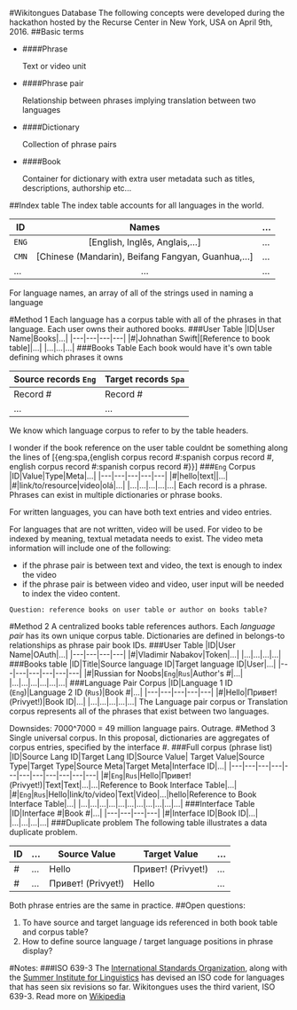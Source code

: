 #Wikitongues Database
The following concepts were developed during the hackathon hosted by the Recurse Center in New York, USA on April 9th, 2016.
##Basic terms
* ####Phrase

   Text or video unit
* ####Phrase pair

   Relationship between phrases implying translation between two languages
* ####Dictionary

   Collection of phrase pairs
* ####Book

   Container for dictionary with extra user metadata such as titles, descriptions, authorship etc...

##Index table
The index table accounts for all languages in the world.

|ID|Names|…|
|---|:---:|---|
|`ENG`|[English, Inglês, Anglais,…]|…|
|`CMN`|[Chinese (Mandarin), Beifang Fangyan, Guanhua,…]|…|
|…|…|…|
For language names, an array of all of the strings used in naming a language

#Method 1
Each language has a corpus table with all of the phrases in that language. Each user owns their authored books.
###User Table
|ID|User Name|Books|…|
|---|---|---|---|
|#|Johnathan Swift|[Reference to book table]|…|
|…|…|…|
###Books Table
Each book would have it's own table defining which phrases it owns

|Source records `Eng`|Target records `Spa`|
|---|---|
|Record #|Record #|
|…|…|

We know which language corpus to refer to by the table headers.

I wonder if the book reference on the user table couldnt be something along the lines of [{eng:spa,{english corpus record #:spanish corpus record #, english corpus record #:spanish corpus record #}}]
###`Eng` Corpus
|ID|Value|Type|Meta|…|
|---|---|---|---|---|
|#|hello|text||…|
|#|link/to/resource|video|olá|…|
|…|…|…|…|…|
Each record is a phrase. Phrases can exist in multiple dictionaries or phrase books.

For written languages, you can have both text entries and video entries.

For languages that are not written, video will be used. For video to be indexed by meaning, textual metadata needs to exist. The video meta information will include one of the following:
* if the phrase pair is between text and video, the text is enough to index the video
* if the phrase pair is between video and video, user input will be needed to index the video content.

`Question: reference books on user table or author on books table?`

#Method 2
A centralized books table references authors. Each *language pair* has its own unique corpus table. Dictionaries are defined in belongs-to relationships as phrase pair book IDs.
###User Table
|ID|User Name|OAuth|…|
|---|---|---|---|
|#|Vladimir Nabakov|Token|…|
|…|…|…|…|
###Books table
|ID|Title|Source language ID|Target language ID|User|…|
|---|---|---|---|---|---|
|#|Russian for Noobs|`Eng`|`Rus`|Author's #|…|
|…|…|…|…|…|…|
###Language Pair Corpus
|ID|Language 1 ID (`Eng`)|Language 2 ID (`Rus`)|Book #|…|
|---|---|---|---|---|
|#|Hello|Привет! (Privyet!)|Book ID|…|
|…|…|…|…|…|
The Language pair corpus or Translation corpus represents all of the phrases that exist between two languages.

Downsides: 7000^7000 = 49 million language pairs. Outrage.
#Method 3
Single universal corpus. In this proposal, dictionaries are aggregates of corpus entries, specified by the interface #.
###Full corpus (phrase list)
|ID|Source Lang ID|Target Lang ID|Source Value| Target Value|Source Type|Target Type|Source Meta|Target Meta|Interface ID|…|
|---|---|---|---|---|---|---|---|---|---|---|
|#|`Eng`|`Rus`|Hello|Привет! (Privyet!)|Text|Text|…|…|Reference to Book Interface Table|…|
|#|`Eng`|`Rus`|Hello|link/to/video|Text|Video|…|hello|Reference to Book Interface Table|…|
|…|…|…|…|…|…|…|…|…|…|…|
###Interface Table
|ID|Interface #|Book #|…|
|---|---|---|---|
|#|Interface ID|Book ID|…|
|…|…|…|…|
###Duplicate problem
The following table illustrates a data duplicate problem.

|ID|…|Source Value|Target Value|…|
|---|---|---|---|---|
|#|…|Hello|Привет! (Privyet!)|…|
|#|…|Привет! (Privyet!)|Hello|…|
Both phrase entries are the same in practice.
##Open questions:
1. To have source and target language ids referenced in both book table and corpus table?
2. How to define source language / target language positions in phrase display?

#Notes:
###ISO 639-3
The [International Standards Organization](http://www.iso.org/iso/home.html), along with the [Summer Institute for Linguistics](http://www.sil.org/) has devised an ISO code for languages that has seen six revisions so far. Wikitongues uses the third varient, ISO 639-3. Read more on [Wikipedia](https://en.wikipedia.org/wiki/ISO_639)
